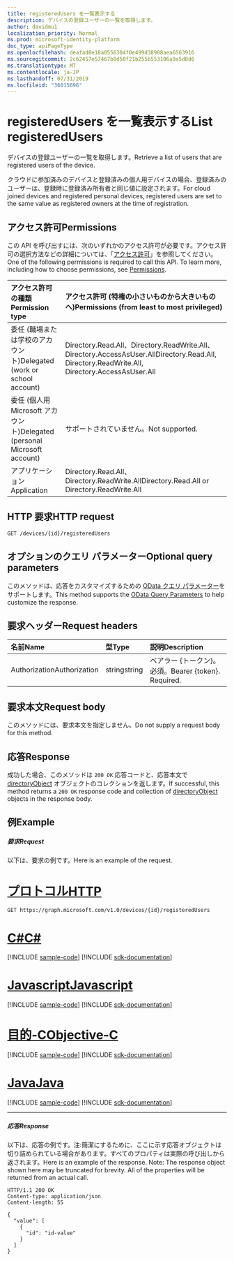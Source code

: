 ```yaml
---
title: registeredUsers を一覧表示する
description: デバイスの登録ユーザーの一覧を取得します。
author: davidmu1
localization_priority: Normal
ms.prod: microsoft-identity-platform
doc_type: apiPageType
ms.openlocfilehash: deafad8e18a0556304f0e499d38908aea6563916
ms.sourcegitcommit: 2c62457e57467b8d50f21b255b553106a9a5d8d6
ms.translationtype: MT
ms.contentlocale: ja-JP
ms.lasthandoff: 07/31/2019
ms.locfileid: "36015696"
---
```

# <a name="list-registeredusers"></a><span data-ttu-id="2b5d0-103">registeredUsers を一覧表示する</span><span class="sxs-lookup"><span data-stu-id="2b5d0-103">List registeredUsers</span></span>

<span data-ttu-id="2b5d0-104">デバイスの登録ユーザーの一覧を取得します。</span><span class="sxs-lookup"><span data-stu-id="2b5d0-104">Retrieve a list of users that are registered users of the device.</span></span>

<span data-ttu-id="2b5d0-105">クラウドに参加済みのデバイスと登録済みの個人用デバイスの場合、登録済みのユーザーは、登録時に登録済み所有者と同じ値に設定されます。</span><span class="sxs-lookup"><span data-stu-id="2b5d0-105">For cloud joined devices and registered personal devices, registered users are set to the same value as registered owners at the time of registration.</span></span>

## <a name="permissions"></a><span data-ttu-id="2b5d0-106">アクセス許可</span><span class="sxs-lookup"><span data-stu-id="2b5d0-106">Permissions</span></span>
<span data-ttu-id="2b5d0-p101">この API を呼び出すには、次のいずれかのアクセス許可が必要です。アクセス許可の選択方法などの詳細については、「[アクセス許可](/graph/permissions-reference)」を参照してください。</span><span class="sxs-lookup"><span data-stu-id="2b5d0-p101">One of the following permissions is required to call this API. To learn more, including how to choose permissions, see [Permissions](/graph/permissions-reference).</span></span>


|<span data-ttu-id="2b5d0-109">アクセス許可の種類</span><span class="sxs-lookup"><span data-stu-id="2b5d0-109">Permission type</span></span>      | <span data-ttu-id="2b5d0-110">アクセス許可 (特権の小さいものから大きいものへ)</span><span class="sxs-lookup"><span data-stu-id="2b5d0-110">Permissions (from least to most privileged)</span></span>              |
|:--------------------|:---------------------------------------------------------|
|<span data-ttu-id="2b5d0-111">委任 (職場または学校のアカウント)</span><span class="sxs-lookup"><span data-stu-id="2b5d0-111">Delegated (work or school account)</span></span> | <span data-ttu-id="2b5d0-112">Directory.Read.All、Directory.ReadWrite.All、Directory.AccessAsUser.All</span><span class="sxs-lookup"><span data-stu-id="2b5d0-112">Directory.Read.All, Directory.ReadWrite.All, Directory.AccessAsUser.All</span></span>    |
|<span data-ttu-id="2b5d0-113">委任 (個人用 Microsoft アカウント)</span><span class="sxs-lookup"><span data-stu-id="2b5d0-113">Delegated (personal Microsoft account)</span></span> | <span data-ttu-id="2b5d0-114">サポートされていません。</span><span class="sxs-lookup"><span data-stu-id="2b5d0-114">Not supported.</span></span>    |
|<span data-ttu-id="2b5d0-115">アプリケーション</span><span class="sxs-lookup"><span data-stu-id="2b5d0-115">Application</span></span> | <span data-ttu-id="2b5d0-116">Directory.Read.All、Directory.ReadWrite.All</span><span class="sxs-lookup"><span data-stu-id="2b5d0-116">Directory.Read.All or Directory.ReadWrite.All</span></span> |

## <a name="http-request"></a><span data-ttu-id="2b5d0-117">HTTP 要求</span><span class="sxs-lookup"><span data-stu-id="2b5d0-117">HTTP request</span></span>
<!-- { "blockType": "ignored" } -->
```http
GET /devices/{id}/registeredUsers
```
## <a name="optional-query-parameters"></a><span data-ttu-id="2b5d0-118">オプションのクエリ パラメーター</span><span class="sxs-lookup"><span data-stu-id="2b5d0-118">Optional query parameters</span></span>
<span data-ttu-id="2b5d0-119">このメソッドは、応答をカスタマイズするための [OData クエリ パラメーター](https://developer.microsoft.com/graph/docs/concepts/query_parameters)をサポートします。</span><span class="sxs-lookup"><span data-stu-id="2b5d0-119">This method supports the [OData Query Parameters](https://developer.microsoft.com/graph/docs/concepts/query_parameters) to help customize the response.</span></span>
## <a name="request-headers"></a><span data-ttu-id="2b5d0-120">要求ヘッダー</span><span class="sxs-lookup"><span data-stu-id="2b5d0-120">Request headers</span></span>
| <span data-ttu-id="2b5d0-121">名前</span><span class="sxs-lookup"><span data-stu-id="2b5d0-121">Name</span></span>       | <span data-ttu-id="2b5d0-122">型</span><span class="sxs-lookup"><span data-stu-id="2b5d0-122">Type</span></span> | <span data-ttu-id="2b5d0-123">説明</span><span class="sxs-lookup"><span data-stu-id="2b5d0-123">Description</span></span>|
|:-----------|:------|:----------|
| <span data-ttu-id="2b5d0-124">Authorization</span><span class="sxs-lookup"><span data-stu-id="2b5d0-124">Authorization</span></span>  | <span data-ttu-id="2b5d0-125">string</span><span class="sxs-lookup"><span data-stu-id="2b5d0-125">string</span></span>  | <span data-ttu-id="2b5d0-p102">ベアラー {トークン}。必須。</span><span class="sxs-lookup"><span data-stu-id="2b5d0-p102">Bearer {token}. Required.</span></span> |

## <a name="request-body"></a><span data-ttu-id="2b5d0-128">要求本文</span><span class="sxs-lookup"><span data-stu-id="2b5d0-128">Request body</span></span>
<span data-ttu-id="2b5d0-129">このメソッドには、要求本文を指定しません。</span><span class="sxs-lookup"><span data-stu-id="2b5d0-129">Do not supply a request body for this method.</span></span>

## <a name="response"></a><span data-ttu-id="2b5d0-130">応答</span><span class="sxs-lookup"><span data-stu-id="2b5d0-130">Response</span></span>

<span data-ttu-id="2b5d0-131">成功した場合、このメソッドは `200 OK` 応答コードと、応答本文で [directoryObject](../resources/directoryobject.md) オブジェクトのコレクションを返します。</span><span class="sxs-lookup"><span data-stu-id="2b5d0-131">If successful, this method returns a `200 OK` response code and collection of [directoryObject](../resources/directoryobject.md) objects in the response body.</span></span>
## <a name="example"></a><span data-ttu-id="2b5d0-132">例</span><span class="sxs-lookup"><span data-stu-id="2b5d0-132">Example</span></span>
##### <a name="request"></a><span data-ttu-id="2b5d0-133">要求</span><span class="sxs-lookup"><span data-stu-id="2b5d0-133">Request</span></span>
<span data-ttu-id="2b5d0-134">以下は、要求の例です。</span><span class="sxs-lookup"><span data-stu-id="2b5d0-134">Here is an example of the request.</span></span>

# <a name="httptabhttp"></a>[<span data-ttu-id="2b5d0-135">プロトコル</span><span class="sxs-lookup"><span data-stu-id="2b5d0-135">HTTP</span></span>](#tab/http)
<!-- {
  "blockType": "request",
  "name": "get_registeredusers"
}-->
```http
GET https://graph.microsoft.com/v1.0/devices/{id}/registeredUsers
```
# <a name="ctabcsharp"></a>[<span data-ttu-id="2b5d0-136">C#</span><span class="sxs-lookup"><span data-stu-id="2b5d0-136">C#</span></span>](#tab/csharp)
[!INCLUDE [sample-code](../includes/snippets/csharp/get-registeredusers-csharp-snippets.md)]
[!INCLUDE [sdk-documentation](../includes/snippets/snippets-sdk-documentation-link.md)]

# <a name="javascripttabjavascript"></a>[<span data-ttu-id="2b5d0-137">Javascript</span><span class="sxs-lookup"><span data-stu-id="2b5d0-137">Javascript</span></span>](#tab/javascript)
[!INCLUDE [sample-code](../includes/snippets/javascript/get-registeredusers-javascript-snippets.md)]
[!INCLUDE [sdk-documentation](../includes/snippets/snippets-sdk-documentation-link.md)]

# <a name="objective-ctabobjc"></a>[<span data-ttu-id="2b5d0-138">目的-C</span><span class="sxs-lookup"><span data-stu-id="2b5d0-138">Objective-C</span></span>](#tab/objc)
[!INCLUDE [sample-code](../includes/snippets/objc/get-registeredusers-objc-snippets.md)]
[!INCLUDE [sdk-documentation](../includes/snippets/snippets-sdk-documentation-link.md)]

# <a name="javatabjava"></a>[<span data-ttu-id="2b5d0-139">Java</span><span class="sxs-lookup"><span data-stu-id="2b5d0-139">Java</span></span>](#tab/java)
[!INCLUDE [sample-code](../includes/snippets/java/get-registeredusers-java-snippets.md)]
[!INCLUDE [sdk-documentation](../includes/snippets/snippets-sdk-documentation-link.md)]

---

##### <a name="response"></a><span data-ttu-id="2b5d0-140">応答</span><span class="sxs-lookup"><span data-stu-id="2b5d0-140">Response</span></span>
<span data-ttu-id="2b5d0-p103">以下は、応答の例です。注:簡潔にするために、ここに示す応答オブジェクトは切り詰められている場合があります。すべてのプロパティは実際の呼び出しから返されます。</span><span class="sxs-lookup"><span data-stu-id="2b5d0-p103">Here is an example of the response. Note: The response object shown here may be truncated for brevity. All of the properties will be returned from an actual call.</span></span>
<!-- {
  "blockType": "response",
  "truncated": true,
  "@odata.type": "microsoft.graph.directoryObject",
  "isCollection": true
} -->
```http
HTTP/1.1 200 OK
Content-type: application/json
Content-length: 55

{
  "value": [
    {
      "id": "id-value"
    }
  ]
}
```

<!-- uuid: 8fcb5dbc-d5aa-4681-8e31-b001d5168d79
2015-10-25 14:57:30 UTC -->
<!-- {
  "type": "#page.annotation",
  "description": "List registeredUsers",
  "keywords": "",
  "section": "documentation",
  "tocPath": "",
  "suppressions": [
  ]
}-->
